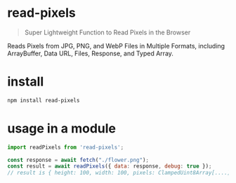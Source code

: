 # read-pixels
> Super Lightweight Function to Read Pixels in the Browser

Reads Pixels from JPG, PNG, and WebP Files in Multiple Formats, including ArrayBuffer, Data URL, Files, Response, and Typed Array.

# install
```bash
npm install read-pixels
```

# usage in a module
```js
import readPixels from 'read-pixels';

const response = await fetch("./flower.png");
const result = await readPixels({ data: response, debug: true });
// result is { height: 100, width: 100, pixels: ClampedUint8Array[....] }
```
